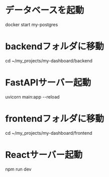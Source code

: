 # データベースを起動
docker start my-postgres


# backendフォルダに移動
cd ~/my_projects/my-dashboard/backend

# FastAPIサーバー起動
uvicorn main:app --reload


# frontendフォルダに移動
cd ~/my_projects/my-dashboard/frontend

# Reactサーバー起動
npm run dev